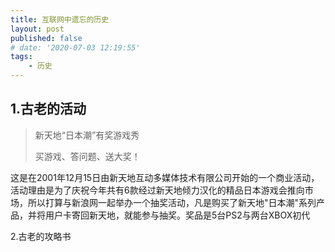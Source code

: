 ```yaml
---
title: 互联网中遗忘的历史
layout: post
published: false
# date: '2020-07-03 12:19:55'
tags:
    - 历史
---
```


1.古老的活动
------------

>新天地“日本潮”有奖游戏秀
>
>买游戏、答问题、送大奖！

这是在2001年12月15日由新天地互动多媒体技术有限公司开始的一个商业活动，活动理由是为了庆祝今年共有6款经过新天地倾力汉化的精品日本游戏会推向市场，所以打算与新浪网一起举办一个抽奖活动，凡是购买了新天地"日本潮"系列产品，并将用户卡寄回新天地，就能参与抽奖。奖品是5台PS2与两台XBOX初代

2.古老的攻略书
